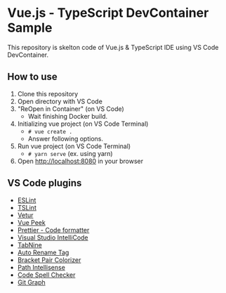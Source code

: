 # Vue.js - TypeScript DevContainer Sample

This repository is skelton code of Vue.js & TypeScript IDE using VS Code DevContainer.

## How to use

1. Clone this repository
2. Open directory with VS Code
3. "ReOpen in Container" (on VS Code)
    - Wait finishing Docker build.
4. Initializing vue project (on VS Code Terminal)
    - `# vue create .`
    - Answer following options.
5. Run vue project (on VS Code Terminal)
    - `# yarn serve` (ex. using yarn)
6. Open <http://localhost:8080> in your browser

## VS Code plugins

- [ESLint](https://marketplace.visualstudio.com//items?itemName=dbaeumer.vscode-eslint)
- [TSLint](https://marketplace.visualstudio.com//items?itemName=ms-vscode.vscode-typescript-tslint-plugin)
- [Vetur](https://marketplace.visualstudio.com//items?itemName=octref.vetur)
- [Vue Peek](https://marketplace.visualstudio.com//items?itemName=dariofuzinato.vue-peek)
- [Prettier - Code formatter](https://marketplace.visualstudio.com//items?itemName=esbenp.prettier-vscode)
- [Visual Studio IntelliCode](https://marketplace.visualstudio.com//items?itemName=VisualStudioExptTeam.vscodeintellicode)
- [TabNine](https://marketplace.visualstudio.com//items?itemName=TabNine.tabnine-vscode)
- [Auto Rename Tag](https://marketplace.visualstudio.com//items?itemName=formulahendry.auto-rename-tag)
- [Bracket Pair Colorizer](https://marketplace.visualstudio.com//items?itemName=CoenraadS.bracket-pair-colorizer)
- [Path Intellisense](https://marketplace.visualstudio.com//items?itemName=christian-kohler.path-intellisense)
- [Code Spell Checker](https://marketplace.visualstudio.com//items?itemName=streetsidesoftware.code-spell-checker)
- [Git Graph](https://marketplace.visualstudio.com//items?itemName=mhutchie.git-graph)
